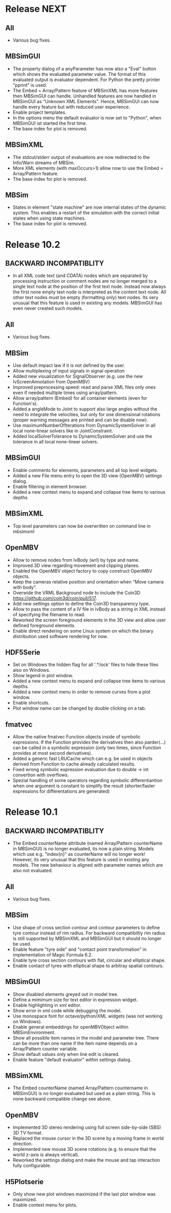 Release NEXT
============

All
---
- Various bug fixes.

MBSimGUI
--------
- The property dialog of a anyParameter has now also a "Eval" button which shows the evaluated parameter value.
  The format of this evaluated output is evaluator dependent. For Python the pretty printer "pprint" is used.
- The Embed = Array/Pattern feature of MBSimXML has more features then MBSimGUI can handle. Unhandled features are
  now handled in MBSimGUI as "Unknown XML Elements". Hence, MBSimGUI can now handle every feature but with reduced
  user experience.
- Enable project templates.
- In the options menu the default evaluator is now set to "Python", when MBSimGUI ist started the first time.
- The base index for plot is removed.

MBSimXML
--------
- The stdout/stderr output of evaluations are now redirected to the Info/Warn streams of MBSim.
- More XML elements (with maxOccurs>1) allow now to use the Embed = Array/Pattern feature.
- The base index for plot is removed.

MBSim
-----
- States in element "state machine" are now internal states of the dynamic system. This enables a restart of the simulation with the correct initial states when using state machines.
- The base index for plot is removed.


Release 10.2
============

BACKWARD INCOMPATIBLITY
-----------------------
- In all XML code text (and CDATA) nodes which are separated by processing instruction or comment nodes
  are no longer merged to a single text node at the position of the first text node. Instead now always
  the first none empty text node is interpreted as the content text node. All other text nodes must be
  empty (formatting only) text nodes.
  Its very unusual that this feature is used in existing any models. MBSimGUI has even never created such models.

All
---
- Various bug fixes.

MBSim
-----
- Use default impact law if it is not defined by the user.
- Allow multiplexing of input signals in signal operation
- Added new visualization for SignalObserver (e.g. use the new IvScreenAnnotation from OpenMBV)
- Improved preprocessing speed: read and parse XML files only ones even if needed multiple times using array/pattern.
- Allow array/pattern (Embed) for all container elements (even for Function's).
- Added a angleMode to Joint to support also large angles without the need to integrate the velocities, but only
  for one dimensional rotations (proper warning messages are printed and can be disable now).
- Use maximumNumberOfIterations from DynamicSystemSolver in all local none-linear solvers like in JointConstraint.
- Added localSolverTolerance to DynamicSystemSolver and use the tolerance in all local none-linear solvers.

MBSimGUI
--------
- Enable comments for elements, parameters and all top level widgets.
- Added a new File menu entry to open the 3D view (OpenMBV) settings dialog.
- Enable filtering in element browser.
- Added a new context menu to expand and collapse tree items to various depths

MBSimXML
--------
- Top level parameters can now be overwritten on command line in mbsimxml

OpenMBV
--------
- Allow to remove nodes from IvBody (wrl) by type and name.
- Improved 3D view regarding movement and clipping planes.
- Enabled the OpenMBV object factory to copy construct OpenMBV objects.
- Keep the cameras relative position and orientation when "Move camera with body".
- Overwide the VRML Background node to include the Coin3D https://github.com/coin3d/coin/pull/517.
- Add new settings option to define the Coin3D transparency type.
- Allow to pass the content of a IV file in IvBody as a string in XML instead of specifying
  the filename to read.
- Reworked the screen foreground elements in the 3D view and allow user defined foreground elements.
- Enable direct rendering on some Linux system on which the binary distribution used software rendering for now.

HDF5Serie
---------
- Set on Windows the hidden flag for all '.*.lock' files to hide these files also on Windows.
- Show legend in plot window.
- Added a new context menu to expand and collapse tree items to various depths.
- Added a new context menu in order to remove curves from a plot window.
- Enable shortcuts.
- Plot window name can be changed by double clicking on a tab.

fmatvec
-------
- Allow the native fmatvec Function objects inside of symbolic expressions. If the Function provides
  the derivatives then also parder(...) can be called in a symbolic expression (only two times, since
  Function provides at most second derivatives).
- Added a generic fast LRUCache which can e.g. be used in objects derived from Function to cache already
  calculated results.
- Fixed wrong symbolic expression evaluation due to double -> int convertion with overflows.
- Spezial handling of some operators regarding symbolic differentiantion when one argument is constant
  to simplify the result (shorter/faster expressions for differentations are generated)





Release 10.1
============ 

BACKWARD INCOMPATIBLITY
-----------------------
- The Embed counterName attribute (named Array/Pattern counterName in MBSimGUI) is no longer
  evaluated, its now a plain string. Models which use e.g. "index{n}" as counterName will no longer work!
  However, its very unusual that this feature is used in existing any models.
  The new behaviour is aligned with parameter names which are also not evaluated.

All
---
- Various bug fixes.

MBSim
-----
- Use shape of cross section contour and contour parameters to define tyre contour instead of rim radius.
  For backward compatibiltiy rim radius is still supported by MBSimXML and MBSimGUI but it should no longer
  be used.
- Enable feature "tyre side" and "contact point transformation" in implementation of Magic Formula 6.2.
- Enable tyre cross section contours with flat, circular and elliptical shape.
- Enable contact of tyres with elliptical shape to arbitray spatial contours.

MBSimGUI
--------
- Show disabled elements greyed out in model tree.
- Define a mimimum size for text editor in expression widget.
- Enable highlighting in xml editor.
- Show error in xml code while debugging the model.
- Use monospace font for octave/python/XML widgets (was not working on Windows).
- Enable general embeddings for openMBVObject within MBSimEnvironment.
- Show all possible item names in the model and parameter tree. There can be more than one name
  if the item name depends on a Array/Pattern counter variable.
- Show default values only when line edit is cleared.
- Enable feature "default evaluator" within settings dialog.

MBSimXML
--------
- The Embed counterName (named Array/Pattern countername in MBSimGUI) is no longer
  evaluated but used as a plain string. This is none backward compatible change see above.

OpenMBV
-------
- Implemented 3D stereo rendering using full screen side-by-side (SBS) 3D TV format.
- Replaced the mouse cursor in the 3D scene by a moving frame in world direction.
- Implemented new mouse 3D scene rotations (e.g. to ensure that the world z-axis is always vertical).
- Reworked the settings dialog and make the mouse and tap interaction fully configurable.

H5Plotserie
-----------
- Only show new plot windows maximized if the last plot window was maximized.
- Enable context menu for plots.

